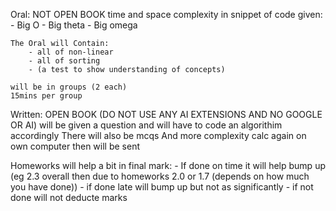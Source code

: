 Oral:
    NOT OPEN BOOK
    time and space complexity in snippet of code given:
        - Big O
        - Big theta
        - Big omega

    The Oral will Contain:
        - all of non-linear
        - all of sorting
        - (a test to show understanding of concepts)
    
    will be in groups (2 each)
    15mins per group

Written:
    OPEN BOOK (DO NOT USE ANY AI EXTENSIONS AND NO GOOGLE OR AI)
    will be given a question and will have to code an algorithim accordingly
    There will also be mcqs
    And more complexity calc again
    on own computer then will be sent

Homeworks will help a bit in final mark:
    - If done on time it will help bump up  (eg 2.3 overall then due to homeworks 2.0 or 1.7 (depends on how much you have done))
    - if done late will bump up but not as significantly
    - if not done will not deducte marks
